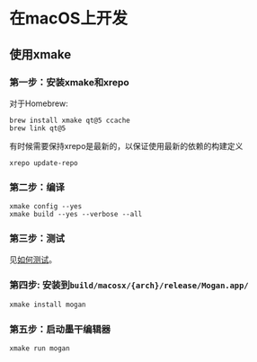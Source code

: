 # 在macOS上开发

## 使用xmake
### 第一步：安装xmake和xrepo
对于Homebrew:
```
brew install xmake qt@5 ccache
brew link qt@5
```

有时候需要保持xrepo是最新的，以保证使用最新的依赖的构建定义
```
xrepo update-repo
```

### 第二步：编译
```
xmake config --yes
xmake build --yes --verbose --all
```

### 第三步：测试
见[如何测试](Test.md)。

### 第四步: 安装到`build/macosx/{arch}/release/Mogan.app/`
``` bash
xmake install mogan
```

### 第五步：启动墨干编辑器
``` bash
xmake run mogan
```
